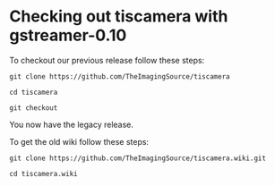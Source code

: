 
# Checking out tiscamera with gstreamer-0.10

To checkout our previous release follow these steps:

    git clone https://github.com/TheImagingSource/tiscamera

    cd tiscamera

    git checkout

You now have the legacy release.

To get the old wiki follow these steps:

    git clone https://github.com/TheImagingSource/tiscamera.wiki.git

    cd tiscamera.wiki
